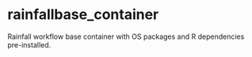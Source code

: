 # rainfallbase_container
Rainfall workflow base container with OS packages and R dependencies pre-installed.
